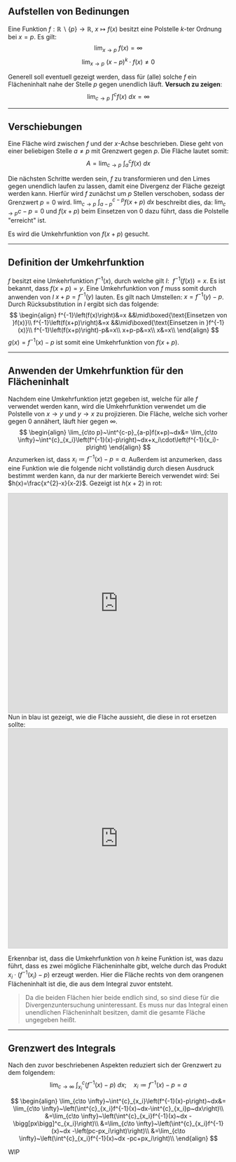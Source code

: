 ## Aufstellen von Bedinungen
Eine Funktion $f:\mathbb{R}\backslash\{p\}\to\mathbb{R},~x\mapsto f(x)$ besitzt eine Polstelle $k$-ter Ordnung bei $x=p$.
Es gilt:
$$\lim_{x\to p}~f(x)=\infty$$
$$\lim_{x\to p}~(x-p)^k\cdot f(x)\neq0$$

Generell soll eventuell gezeigt werden, dass für (alle) solche $f$ ein Flächeninhalt nahe der Stelle $p$ gegen unendlich läuft.
**Versuch zu zeigen**:
$$
\lim_{c\to p}~\int^{c}_{}f(x)~dx=\infty
$$

---
## Verschiebungen
Eine Fläche wird zwischen $f$ und der $x$-Achse beschrieben. Diese geht von einer beliebigen Stelle $a\neq p$ mit Grenzwert gegen $p$. Die Fläche lautet somit:
$$
A=\lim_{c\to p}~\int^{c}_{a}f(x)~dx
$$

Die nächsten Schritte werden sein, $f$ zu transformieren und den Limes gegen unendlich laufen zu lassen, damit eine Divergenz der Fläche gezeigt werden kann.
Hierfür wird $f$ zunächst um $p$ Stellen verschoben, sodass der Grenzwert $p=0$ wird.
$\lim_{c\to p}~\int^{c-p}_{a-p}f(x+p)~dx$ beschreibt dies, da: $\lim_{c\to p}c-p=0$ und $f(x+p)$ beim Einsetzen von $0$ dazu führt, dass die Polstelle "erreicht" ist.

Es wird die Umkehrfunktion von $f(x+p)$ gesucht.

---
## Definition der Umkehrfunktion
$f$ besitzt eine Umkehrfunktion $f^{-1}(x)$, durch welche gilt $I:~~f^{-1}\left(f(x)\right)=x$.
Es ist bekannt, dass $f(x+p)=y$. Eine Umkehrfunktion von $f$ muss somit durch anwenden von $I$ $x+p=f^{-1}(y)$ lauten.
Es gilt nach Umstellen: $x=f^{-1}(y)-p$.
Durch Rücksubstitution in $I$ ergibt sich das folgende:
$$
\begin{align}
	f^{-1}\left(f(x)\right)&=x
		&&\mid\boxed{\text{Einsetzen von }f(x)}\\
	f^{-1}\left(f(x+p)\right)&=x
		&&\mid\boxed{\text{Einsetzen in }f^{-1}(x)}\\
	f^{-1}\left(f(x+p)\right)-p&=x\\
	x+p-p&=x\\
	x&=x\\
\end{align}
$$
$g(x)=f^{-1}(x)-p$ ist somit eine Umkehrfunktion von $f(x+p)$.

---
## Anwenden der Umkehrfunktion für den Flächeninhalt
Nachdem eine Umkehrfunktion jetzt gegeben ist, welche für alle $f$ verwendet werden kann, wird die Umkehrfunktion verwendet um die Polstelle von $x\to y$ und $y\to x$ zu projizieren. Die Fläche, welche sich vorher gegen $0$ annähert, läuft hier gegen $\infty$.
$$
\begin{align}
	\lim_{c\to p}~\int^{c-p}_{a-p}f(x+p)~dx&=
		\lim_{c\to \infty}~\int^{c}_{x_i}\left(f^{-1}(x)-p\right)~dx+x_i\cdot\left(f^{-1}(x_i)-p\right)
\end{align}
$$
Anzumerken ist, dass $x_i\coloneqq f^{-1}(x)-p=a$.
Außerdem ist anzumerken, dass eine Funktion wie die folgende nicht vollständig durch diesen Ausdruck bestimmt werden kann, da nur der markierte Bereich verwendet wird:
Sei $h(x)=\frac{x^{2}-x}{x-2}$. Gezeigt ist $h(x+2)$ in rot:
<iframe src="https://www.desmos.com/calculator/lldqdqtseq?embed" width="500" height="500" style="border: 1px solid #ccc" frameborder=0></iframe>
Nun in blau ist gezeigt, wie die Fläche aussieht, die diese in rot ersetzen sollte:
<iframe src="https://www.desmos.com/calculator/v9s7xj7ie4?embed" width="500" height="500" style="border: 1px solid #ccc" frameborder=0></iframe>

Erkennbar ist, dass die Umkehrfunktion von $h$ keine Funktion ist, was dazu führt, dass es zwei mögliche Flächeninhalte gibt, welche durch das Produkt $x_i\cdot\left(f^{-1}(x_i)-p\right)$ erzeugt werden. Hier die Fläche rechts von dem orangenen Flächeninhalt ist die, die aus dem Integral zuvor entsteht.
>Da die beiden Flächen hier beide endlich sind, so sind diese für die Divergenzuntersuchung uninteressant. Es muss nur das Integral einen unendlichen Flächeninhalt besitzen, damit die gesamte Fläche ungegeben heißt.

---
## Grenzwert des Integrals
Nach den zuvor beschriebenen Aspekten reduziert sich der Grenzwert zu dem folgendem:
$$\lim_{c\to \infty}~\int^{c}_{x_i}\left(f^{-1}(x)-p\right)~dx;\quad x_i\coloneqq f^{-1}(x)-p=a$$

$$
\begin{align}
	\lim_{c\to \infty}~\int^{c}_{x_i}\left(f^{-1}(x)-p\right)~dx&=
		\lim_{c\to \infty}~\left(\int^{c}_{x_i}f^{-1}(x)~dx-\int^{c}_{x_i}p~dx\right)\\
	&=\lim_{c\to \infty}~\left(\int^{c}_{x_i}f^{-1}(x)~dx
		-\bigg[px\bigg]^c_{x_i}\right)\\
	&=\lim_{c\to \infty}~\left(\int^{c}_{x_i}f^{-1}(x)~dx
		-\left(pc-px_i\right)\right)\\
	&=\lim_{c\to \infty}~\left(\int^{c}_{x_i}f^{-1}(x)~dx
		-pc+px_i\right)\\
\end{align}
$$

WIP